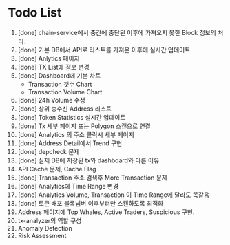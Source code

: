 # Todo List

1. [done] chain-service에서 중간에 중단된 이후에 가져오지 못한 Block 정보의 처리.
2. [done] 기본 DB에서 API로 리스트를 가져온 이후에 실시간 업데이트
3. [done] Anlytics 페이지
4. [done] TX List에 정보 변경
5. [done] Dashboard에 기본 차트
   - Transaction 갯수 Chart
   - Transaction Volume Chart
6. [done] 24h Volume 수정
7. [done] 상위 송수신 Address 리스트
8. [done] Token Statistics 실시간 업데이트
9. [done] Tx 세부 페이지 또는 Polygon 스캔으로 연결
10. [done] Analytics 의 주소 클릭시 세부 페이지
11. [done] Address Detail에서 Trend 구현
12. [done] depcheck 문제
13. [done] 실제 DB에 저장된 tx와 dashboard와 다른 이유
14. API Cache 문제, Cache Flag
15. [done] Transaction 주소 검색후 More Transaction 문제
16. [done] Analytics에 Time Range 변경
17. [done] Analytics Volume, Transaction 이 Time Range에 달라도 똑같음
18. [done] 토큰 배포 블록넘버 이후부터만 스캔하도록 최적화
19. Address 페이지에 Top Whales, Active Traders, Suspicious 구현.
20. tx-analyzer의 역할 구성
21. Anomaly Detection
22. Risk Assessment